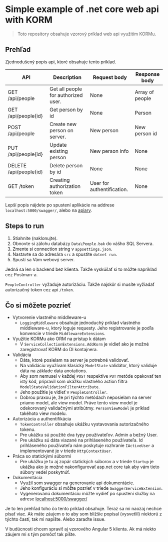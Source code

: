 # Simple example of .net core web api with KORM

>Toto repository obsahuje vzorový príklad web api využitím KORMu.

## Prehľad
Zjednodušený popis api, ktoré obsahuje tento príklad.

|API|Description|Request body|Response body|
|---|---|---|---|
|GET /api/people|Get all people for authorized user.|None|Array of people|
|GET /api/people{id}|Get person by id|None|Person|
|POST /api/people|Create new person on server.|New person|New person id|
|PUT /api/people{id}|Update existing person|New person info|None|
|DELETE /api/people{id}|Delete person by id|None|None|
|GET /token|Creating authorization token|User for authentification.|None|

Lepší popis nájdete po spustení aplikácie na addrese `localhost:5000/swagger/`, alebo na [apiary](https://sampleaspnetcorewebapi.docs.apiary.io).


## Steps to run
1. Stiahnite (naklonujte).
2. Obnovte si zálohu databázy `Data\People.bak` do vášho SQL Servera.
3. Zmente si connection string v `appsettings.json`.
4. Nastavte sa do adresára `src` a spustite `dotnet run`.
5. Spustí sa Vám webový server.

Jedná sa len o backend bez klienta. Takže vyskúšať si to môžte napríklad cez Postman-a.

`PeopleController` vyžaduje autorizáciu. Takže najskôr si musíte vyžiadať autorizačný token cez api `/token`.

## Čo si môžete pozrieť
- Vytvorenie vlastného middleware-u
    - `LoggingMiddleware` obsahuje jednoduchý príklad vlastného middleware-u, ktorý loguje requesty. Jeho registrovanie je podľa konvencie v triede `MiddlewareExtensions`.
- Využitie KORMu ako ORM na prístup k dátam
    - V `ServiceCollectionExtensions.AddKorm` je vidieť ako je možné zaregistrovať KORM do DI kontajnera.
- Validácia
    - Dáta, ktoré posielam na server je potrebné validovať.
    - Na validáciu využívam klasický `ModelState` validátor, ktorý validuje dáta na základe data anotations.
    - Aby som nemusel v každej `POST` respektíve `PUT` metóde opakovať ten istý kód, pripravil som ukážku vlastného action filtra `ModelStateValidationFilterAttribute`.
    - Jeho použitie je vidieť v `PeopleController`.
    - Dobrou praxou je, že pri týchto metódach neposielam na server priamo model, ale view model. Práve tento view model je odekorovaný validačnými atribútmy. `PersonViewModel` je príklad takéhoto view modelu.
- Autorizácia a authentifikácia
    - `TokenController` obsahuje ukážku vystavovania autorizačného tokenu.
    - Pre ukážku sú použité dva typy používateľov. Admin a bežný User.
    - Pre ukážku sú dáta viazané na prihláseného používateľa. Id prihláseného používateľa nám poskytuje rozhranie `IActiveUser` a implementované je v triede `HttpContextUser`.
- Práca so statickými súbormi
    - Pre ukážku je tu aj zopár statických súborov a v triede `Startup` je ukážka ako je možné nakonfigurovať asp.net core tak aby vám tieto súbory vedel poskytnúť.
- Dokumentácia
    - Využil som swagger na generovanie api dokumentácie.
    - Jeho konfiguráciu si môžte pozrieť v triede `SwaggerServiceExtension`.
    - Vygenerovanú dokumentáciu môžte vydieť po spustení služby na adrese  [localhost:5000/swagger/](localhost:5000/swagger/)


Je to len prehľad toho čo tento príklad obsahuje. Teraz sa mi naozaj nechce písať viac. Ak máte záujem o to aby som bližšie popísal (vysvetlil) niektorú z týchto častí, tak mi napíšte. Alebo zaraďte issue.

V budúcnosti chcem spraviť aj vzorového Angular 5 klienta. Ak má niekto záujem mi s tým pomôcť tak píšte.
